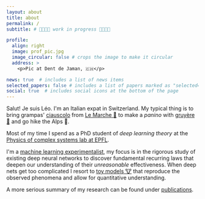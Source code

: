```yaml
---
layout: about
title: about
permalink: /
subtitle: # 👷🚧👷🚧 work in progress 👷🚧👷🚧

profile:
  align: right
  image: prof_pic.jpg
  image_circular: false # crops the image to make it circular
  address: >
    <p>Pic at Dent de Jaman, 🇨🇭</p>

news: true  # includes a list of news items
selected_papers: false # includes a list of papers marked as "selected={true}"
social: true  # includes social icons at the bottom of the page
---
```


Salut! Je suis Léo. I'm an Italian expat in Switzerland. My typical thing is to bring grampas' [ciauscolo](https://en.wikipedia.org/wiki/Ciauscolo) from [Le Marche :house_with_garden:](https://en.wikipedia.org/wiki/Marche) to make a _panino_ with [gruyère 🧀](https://en.wikipedia.org/wiki/Gruy%C3%A8re_cheese) and go hike the Alps 🌄.

Most of my time I spend as a PhD student of *deep learning theory* at the [Physics of complex systems lab at EPFL](https://www.epfl.ch/labs/pcsl/).

I'm a [machine learning experimentalist](https://ml-eval.github.io/assets/pdf/science_ml_proposal_2am.pdf), my focus is in the rigorous study of existing deep neural networks to discover fundamental recurring laws that deepen our understanding of their *unreasonable* effectiveness. When deep nets get too complicated I resort to [toy models 🐮](https://en.wikipedia.org/wiki/Spherical_cow) that reproduce the observed phenomena and allow for quantitative understanding.

A more serious summary of my research can be found under [publications](publications).
